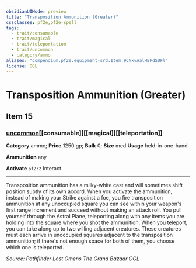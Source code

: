 ```yaml
---
obsidianUIMode: preview
title: "Transposition Ammunition (Greater)"
cssclasses: pf2e,pf2e-spell
tags:
  - trait/consumable
  - trait/magical
  - trait/teleportation
  - trait/uncommon
  - category/ammo
aliases: "Compendium.pf2e.equipment-srd.Item.9CNxvAalHBPdSUFl"
license: OGL
---
```

# Transposition Ammunition (Greater)
## Item 15
### [uncommon](uncommon "Uncommon Rarity Trait")[[consumable]][[magical]][[teleportation]]

**Category** ammo; 
**Price** 1250 gp; 
**Bulk** 0; **Size** med
**Usage** held-in-one-hand

**Ammunition** any

**Activate** `pf2:2` Interact

* * *

Transposition ammunition has a milky-white cast and will sometimes shift position subtly of its own accord. When you activate the ammunition, instead of making your Strike against a foe, you fire transposition ammunition at any unoccupied square you can see within your weapon's first range increment and succeed without making an attack roll. You pull yourself through the Astral Plane, teleporting along with any items you are holding into the square where you shot the ammunition. When you teleport, you can take along up to two willing adjacent creatures. These creatures must each arrive in unoccupied squares adjacent to the transposition ammunition; if there's not enough space for both of them, you choose which one is teleported.

*Source: Pathfinder Lost Omens The Grand Bazaar*
*OGL*